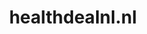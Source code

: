 ---
layout: post
title:  "healthdealnl.nl"
internal_url:  "/dutchgov/healthdealnl.nl.html"
categories: dutchgov
---
